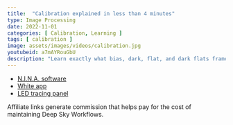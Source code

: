 ```yaml
---
title:  "Calibration explained in less than 4 minutes"
type: Image Processing
date: 2022-11-01
categories: [ Calibration, Learning ]
tags: [ calibration ]
image: assets/images/videos/calibration.jpg
youtubeid: a7mAYRouGbU
description: "Learn exactly what bias, dark, flat, and dark flats frames are, why they are important, and how to take them in this short video with visual demonstrations of the results."
---
```


- [N.I.N.A. software](/external?t=https://nighttime-imaging.eu/download/)
- [White app](/external?t=https://play.google.com/store/apps/details?id=com.hungrydroid.whitescreen&gl=US)
- [LED tracing panel](/external?t=https://amzn.to/3zNYV9a)

Affiliate links generate commission that helps pay for the cost of maintaining Deep Sky Workflows.